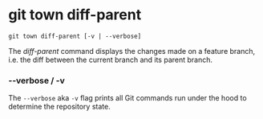 # git town diff-parent

```command-summary
git town diff-parent [-v | --verbose]
```

The _diff-parent_ command displays the changes made on a feature branch, i.e.
the diff between the current branch and its parent branch.

### --verbose / -v

The `--verbose` aka `-v` flag prints all Git commands run under the hood to
determine the repository state.

